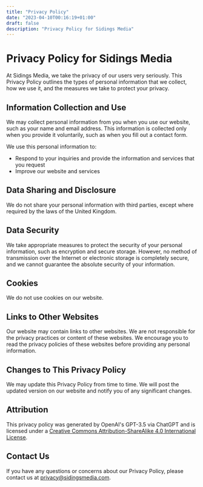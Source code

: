 ```yaml
---
title: "Privacy Policy"
date: "2023-04-10T00:16:19+01:00"
draft: false
description: "Privacy Policy for Sidings Media"
---
```


<!-- 
SPDX-FileCopyrightText: 2023 Sidings Media
SPDX-License-Identifier: CC-BY-4.0
-->

# Privacy Policy for Sidings Media

At Sidings Media, we take the privacy of our users very seriously. This
Privacy Policy outlines the types of personal information that we
collect, how we use it, and the measures we take to protect your
privacy.

## Information Collection and Use

We may collect personal information from you when you use our website,
such as your name and email address. This information is collected only
when you provide it voluntarily, such as when you fill out a contact
form.

We use this personal information to:

* Respond to your inquiries and provide the information and services 
  that you request
* Improve our website and services

## Data Sharing and Disclosure

We do not share your personal information with third parties, except
where required by the laws of the United Kingdom.

## Data Security

We take appropriate measures to protect the security of your personal
information, such as encryption and secure storage. However, no method
of transmission over the Internet or electronic storage is completely
secure, and we cannot guarantee the absolute security of your
information.

## Cookies

We do not use cookies on our website.

## Links to Other Websites

Our website may contain links to other websites. We are not responsible
for the privacy practices or content of these websites. We encourage you
to read the privacy policies of these websites before providing any
personal information.

## Changes to This Privacy Policy

We may update this Privacy Policy from time to time. We will post the
updated version on our website and notify you of any significant
changes.

## Attribution

This privacy policy was generated by OpenAI's GPT-3.5 via ChatGPT and is
licensed under a [Creative Commons Attribution-ShareAlike 4.0
International License](https://creativecommons.org/licenses/by-sa/4.0/).

## Contact Us

If you have any questions or concerns about our Privacy Policy, please
contact us at privacy@sidingsmedia.com.

